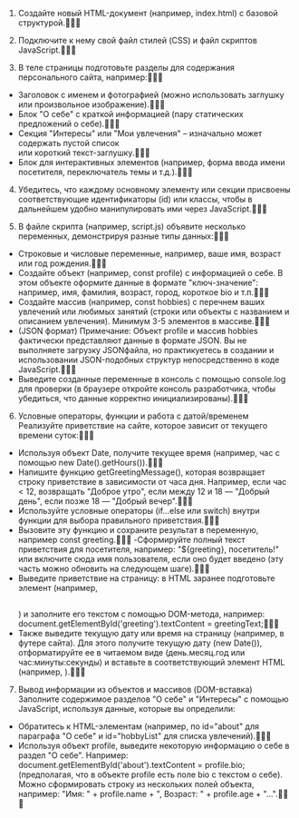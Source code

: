 1. Создайте новый HTML-документ (например, index.html) с базовой структурой.💖💖💖

2. Подключите к нему свой файл стилей (CSS) и файл скриптов JavaScript.💖💖💖

3. В теле страницы подготовьте разделы для содержания персонального сайта,
   например:💖💖💖

- Заголовок с именем и фотографией (можно использовать заглушку или
  произвольное изображение).💖💖💖
- Блок "О себе" с краткой информацией (пару статических предложений о
  себе).💖💖💖
- Секция "Интересы" или "Мои увлечения" – изначально может содержать
  пустой список <ul id="hobbyList"></ul> или короткий текст-заглушку.💖💖💖
- Блок для интерактивных элементов (например, форма ввода имени
  посетителя, переключатель темы и т.д.).💖💖💖

4. Убедитесь, что каждому основному элементу или секции присвоены
   соответствующие идентификаторы (id) или классы, чтобы в дальнейшем удобно
   манипулировать ими через JavaScript.💖💖💖

5. В файле скрипта (например, script.js) объявите несколько переменных,
   демонстрируя разные типы данных:💖💖💖

- Строковые и числовые переменные, например, ваше имя, возраст или год
  рождения.💖💖💖
- Создайте объект (например, const profile) с информацией о себе. В этом объекте оформите данные в формате "ключ-значение": например, имя,
  фамилия, возраст, город, короткое bio и т.п.💖💖💖
- Создайте массив (например, const hobbies) с перечнем ваших увлечений
  или любимых занятий (строки или объекты с названием и описанием
  увлечения). Минимум 3-5 элементов в массиве.💖💖💖
- (JSON формат) Примечание: Объект profile и массив hobbies фактически
  представляют данные в формате JSON. Вы не выполняете загрузку JSONфайла, но практикуетесь в создании и использовании JSON-подобных
  структур непосредственно в коде JavaScript.💖💖💖
- Выведите созданные переменные в консоль с помощью console.log для
  проверки (в браузере откройте консоль разработчика, чтобы убедиться,
  что данные корректно инициализированы).💖💖💖

6. Условные операторы, функции и работа с датой/временем
   Реализуйте приветствие на сайте, которое зависит от текущего времени суток:💖💖💖

- Используя объект Date, получите текущее время (например, час с
  помощью new Date().getHours()).💖💖💖
- Напишите функцию getGreetingMessage(), которая возвращает строку приветствие в зависимости от часа дня. Например, если час < 12,
  возвращать "Доброе утро", если между 12 и 18 — "Добрый день", если
  позже 18 — "Добрый вечер".💖💖💖
- Используйте условные операторы (if...else или switch) внутри функции для
  выбора правильного приветствия.💖💖💖
- Вызовите эту функцию и сохраните результат в переменную, например
  const greeting.💖💖💖
  -Сформируйте полный текст приветствия для посетителя, например:
  "${greeting}, посетитель!" или включите сюда имя пользователя, если оно
  будет введено (эту часть можно обновить на следующем шаге).💖💖💖
- Выведите приветствие на страницу: в HTML заранее подготовьте элемент
  (например, <h2 id="greeting"></h2>) и заполните его текстом с помощью
  DOM-метода, например:
  document.getElementById('greeting').textContent = greetingText;💖💖💖
- Также выведите текущую дату или время на страницу (например, в
  футере сайта). Для этого получите текущую дату (new Date()),
  отформатируйте ее в читаемом виде (день.месяц.год или
  час:минуты:секунды) и вставьте в соответствующий элемент HTML
  (например, <span id="currentDate"></span>).💖💖💖

7. Вывод информации из объектов и массивов (DOM-вставка)
   Заполните содержимое разделов "О себе" и "Интересы" с помощью JavaScript,
   используя данные, которые вы определили:

- Обратитесь к HTML-элементам (например, по id="about" для параграфа
  "О себе" и id="hobbyList" для списка увлечений).💖💖💖
- Используя объект profile, выведите некоторую информацию о себе в
  раздел "О себе". Например: document.getElementById('about').textContent =
  profile.bio; (предполагая, что в объекте profile есть поле bio с текстом о
  себе). Можно сформировать строку из нескольких полей объекта,
  например: "Имя: " + profile.name + ", Возраст: " + profile.age + "...".💖💖💖
